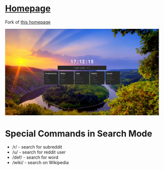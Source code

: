 # [Homepage](https://ddmin.github.io)

Fork of [this homepage](https://github.com/Jaredk3nt/homepage)

![Screenshot](https://github.com/ddmin/ddmin.github.io/blob/master/homepage.png)

# Special Commands in Search Mode

* /r/    - search for subreddit
* /u/    - search for reddit user
* /def/  - search for word
* /wiki/ - search on Wikipedia

